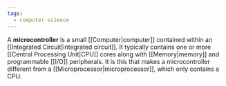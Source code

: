 ```yaml
---
tags:
  - computer-science
---
```

A **microcontroller** is a small [[Computer|computer]] contained within an [[Integrated Circuit|integrated circuit]]. It typically contains one or more [[Central Processing Unit|CPU]] cores along with [[Memory|memory]] and programmable [[I/O]] peripherals. It is this that makes a microcontroller different from a [[Microprocessor|microprocessor]], which only contains a CPU. 